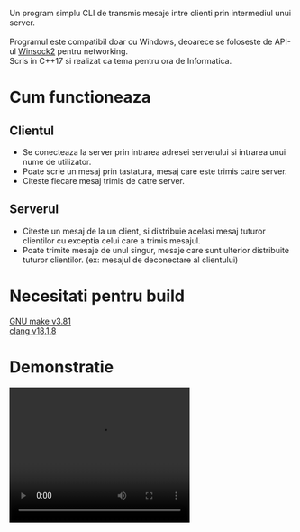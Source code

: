 Un program simplu CLI de transmis mesaje intre clienti prin intermediul unui server.\
\
Programul este compatibil doar cu Windows, deoarece se foloseste de API-ul [Winsock2](https://learn.microsoft.com/en-us/windows/win32/api/winsock2/) pentru networking.\
Scris in C++17 si realizat ca tema pentru ora de Informatica.

# Cum functioneaza
## Clientul
* Se conecteaza la server prin intrarea adresei serverului si intrarea unui nume de utilizator.
* Poate scrie un mesaj prin tastatura, mesaj care este trimis catre server.
* Citeste fiecare mesaj trimis de catre server.
## Serverul
* Citeste un mesaj de la un client, si distribuie acelasi mesaj tuturor clientilor cu exceptia celui care a trimis mesajul.
* Poate trimite mesaje de unul singur, mesaje care sunt ulterior distribuite tuturor clientilor. (ex: mesajul de deconectare al clientului)
# Necesitati pentru build
[GNU make v3.81](https://gnuwin32.sourceforge.net/packages/make.htm)\
[clang v18.1.8](https://github.com/llvm/llvm-project/releases/tag/llvmorg-18.1.8)

# Demonstratie
<video src="docs/demonstratie.mp4" width="320" height="240" controls></video>

